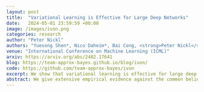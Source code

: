 ```yaml
---
layout: post
title:  "Variational Learning is Effective for Large Deep Networks"
date:   2024-05-01 23:59:59 +00:00
image: /images/ivon.png
categories: research
author: "Peter Nickl"
authors: "Yuesong Shen*, Nico Daheim*, Bai Cong, <strong>Peter Nickl</strong>, Gian Maria Marconi, Clement Bazan, Rio Yokota, Iryna Gurevych, Daniel Cremers, Emtiyaz Khan, Thomas Möllenhoff"
venue: "International Conference on Machine Learning (ICML)"
arxiv: https://arxiv.org/abs/2402.17641
blog: https://team-approx-bayes.github.io/blog/ivon/
code: https://github.com/team-approx-bayes/ivon
excerpt: We show that variational learning is effective for large deep networks such as GPT-2. We demonstrate the benefits of variational learning in downstream tasks like OOD detection, merging of large models and understanding the sensitivity of models to the training data.
abstract: We give extensive empirical evidence against the common belief that variational learning is ineffective for large neural networks. We show that an optimizer called Improved Variational Online Newton (IVON) consistently matches or outperforms Adam for training large networks such as GPT-2 and ResNets from scratch. IVON's computational costs are nearly identical to Adam but its predictive uncertainty is better. We show several new use cases of IVON where we improve fine-tuning and model merging in Large Language Models, accurately predict generalization error, and faithfully estimate sensitivity to data. We find overwhelming evidence in support of effectiveness of variational learning.
---
```


